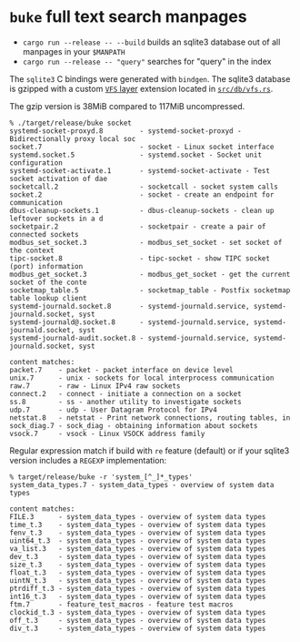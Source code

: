 # `buke` full text search manpages

- `cargo run --release -- --build` builds an sqlite3 database out of all manpages in your `$MANPATH`
- `cargo run --release -- "query"` searches for "query" in the index

The `sqlite3` C bindings were generated with `bindgen`. The sqlite3 database is gzipped with a custom [`VFS` layer](https://sqlite.org/vfs.html) extension located in [`src/db/vfs.rs`](./src/db/vfs.rs).

The gzip version is 38MiB compared to 117MiB uncompressed.

```shell
% ./target/release/buke socket
systemd-socket-proxyd.8         - systemd-socket-proxyd - Bidirectionally proxy local soc
socket.7                        - socket - Linux socket interface
systemd.socket.5                - systemd.socket - Socket unit configuration
systemd-socket-activate.1       - systemd-socket-activate - Test socket activation of dae
socketcall.2                    - socketcall - socket system calls
socket.2                        - socket - create an endpoint for communication
dbus-cleanup-sockets.1          - dbus-cleanup-sockets - clean up leftover sockets in a d
socketpair.2                    - socketpair - create a pair of connected sockets
modbus_set_socket.3             - modbus_set_socket - set socket of the context
tipc-socket.8                   - tipc-socket - show TIPC socket (port) information
modbus_get_socket.3             - modbus_get_socket - get the current socket of the conte
socketmap_table.5               - socketmap_table - Postfix socketmap table lookup client
systemd-journald.socket.8       - systemd-journald.service, systemd-journald.socket, syst
systemd-journald@.socket.8      - systemd-journald.service, systemd-journald.socket, syst
systemd-journald-audit.socket.8 - systemd-journald.service, systemd-journald.socket, syst

content matches:
packet.7    - packet - packet interface on device level
unix.7      - unix - sockets for local interprocess communication
raw.7       - raw - Linux IPv4 raw sockets
connect.2   - connect - initiate a connection on a socket
ss.8        - ss - another utility to investigate sockets
udp.7       - udp - User Datagram Protocol for IPv4
netstat.8   - netstat - Print network connections, routing tables, in
sock_diag.7 - sock_diag - obtaining information about sockets
vsock.7     - vsock - Linux VSOCK address family
```

Regular expression match if build with `re` feature (default) or if your sqlite3 version includes a `REGEXP` implementation:

```shell
% target/release/buke -r 'system_[^_]*_types'
system_data_types.7 - system_data_types - overview of system data types

content matches:
FILE.3      - system_data_types - overview of system data types
time_t.3    - system_data_types - overview of system data types
fenv_t.3    - system_data_types - overview of system data types
uint64_t.3  - system_data_types - overview of system data types
va_list.3   - system_data_types - overview of system data types
dev_t.3     - system_data_types - overview of system data types
size_t.3    - system_data_types - overview of system data types
float_t.3   - system_data_types - overview of system data types
uintN_t.3   - system_data_types - overview of system data types
ptrdiff_t.3 - system_data_types - overview of system data types
int16_t.3   - system_data_types - overview of system data types
ftm.7       - feature_test_macros - feature test macros
clockid_t.3 - system_data_types - overview of system data types
off_t.3     - system_data_types - overview of system data types
div_t.3     - system_data_types - overview of system data types
```
